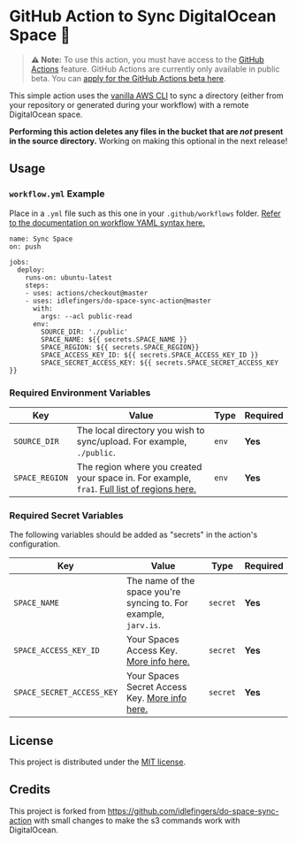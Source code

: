 # GitHub Action to Sync DigitalOcean Space 🔄 

> **⚠️ Note:** To use this action, you must have access to the [GitHub Actions](https://github.com/features/actions) feature. GitHub Actions are currently only available in public beta. You can [apply for the GitHub Actions beta here](https://github.com/features/actions/signup/).

This simple action uses the [vanilla AWS CLI](https://docs.aws.amazon.com/cli/index.html) to sync a directory (either from your repository or generated during your workflow) with a remote DigitalOcean space.

**Performing this action deletes any files in the bucket that are *not* present in the source directory.** Working on making this optional in the next release!

## Usage

### `workflow.yml` Example

Place in a `.yml` file such as this one in your `.github/workflows` folder. [Refer to the documentation on workflow YAML syntax here.](https://help.github.com/en/articles/workflow-syntax-for-github-actions)

```
name: Sync Space
on: push

jobs:
  deploy:
    runs-on: ubuntu-latest
    steps:
    - uses: actions/checkout@master
    - uses: idlefingers/do-space-sync-action@master
      with:
        args: --acl public-read
      env:
        SOURCE_DIR: './public'
        SPACE_NAME: ${{ secrets.SPACE_NAME }}
        SPACE_REGION: ${{ secrets.SPACE_REGION}}
        SPACE_ACCESS_KEY_ID: ${{ secrets.SPACE_ACCESS_KEY_ID }}
        SPACE_SECRET_ACCESS_KEY: ${{ secrets.SPACE_SECRET_ACCESS_KEY }}
```


### Required Environment Variables

| Key | Value | Type | Required |
| ------------- | ------------- | ------------- | ------------- |
| `SOURCE_DIR` | The local directory you wish to sync/upload. For example, `./public`. | `env` | **Yes** |
| `SPACE_REGION` | The region where you created your space in. For example, `fra1`. [Full list of regions here.](https://www.digitalocean.com/docs/platform/availability-matrix/) | `env` | **Yes** |


### Required Secret Variables

The following variables should be added as "secrets" in the action's configuration.

| Key | Value | Type | Required |
| ------------- | ------------- | ------------- | ------------- |
| `SPACE_NAME` | The name of the space you're syncing to. For example, `jarv.is`. | `secret` | **Yes** |
| `SPACE_ACCESS_KEY_ID` | Your Spaces Access Key. [More info here.](https://www.digitalocean.com/community/tutorials/how-to-create-a-digitalocean-space-and-api-key) | `secret` | **Yes** |
| `SPACE_SECRET_ACCESS_KEY` | Your Spaces Secret Access Key. [More info here.](https://www.digitalocean.com/community/tutorials/how-to-create-a-digitalocean-space-and-api-key) | `secret` | **Yes** |


## License

This project is distributed under the [MIT license](LICENSE.md).

## Credits

This project is forked from https://github.com/idlefingers/do-space-sync-action with small changes to make the s3 commands work with DigitalOcean.

